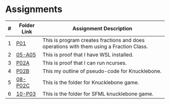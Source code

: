 # Assignments

|   #   | Folder Link            | Assignment Description                                       |
| :---: | --------------- | -------------------------------------------------- |
|   1   | [P01](https://github.com/jtsui23-code/2143-OOP/tree/main/Assignments/P01)        | This is program creates fractions and does operations with them using a Fraction Class.      |
|   2   | [05-A05](https://github.com/jtsui23-code/2143-OOP/tree/main/Assignments/05-A05)          | This is proof that I have WSL installed.                       |
| 3 | [P02A](https://github.com/jtsui23-code/2143-OOP/tree/main/Assignments/P02A) | This is proof that I can run ncurses. |
| 4 | [P02B](https://github.com/jtsui23-code/2143-OOP/tree/main/Assignments/P02B) | This my outline of pseudo-code for Knucklebone. |
| 5 | [08-P02C](https://github.com/jtsui23-code/2143-OOP/tree/main/Assignments/08-P02C) | This is the folder for Knucklebone game. |
| 6 | [10-P03](https://github.com/jtsui23-code/2143-OOP/tree/main/Assignments/10-P03) | This is the folder for SFML knucklebone game. |



